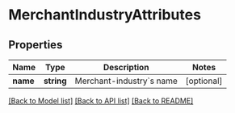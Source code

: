 # MerchantIndustryAttributes

## Properties
Name | Type | Description | Notes
------------ | ------------- | ------------- | -------------
**name** | **string** | Merchant-industry&#x60;s name | [optional] 

[[Back to Model list]](../README.md#documentation-for-models) [[Back to API list]](../README.md#documentation-for-api-endpoints) [[Back to README]](../README.md)


